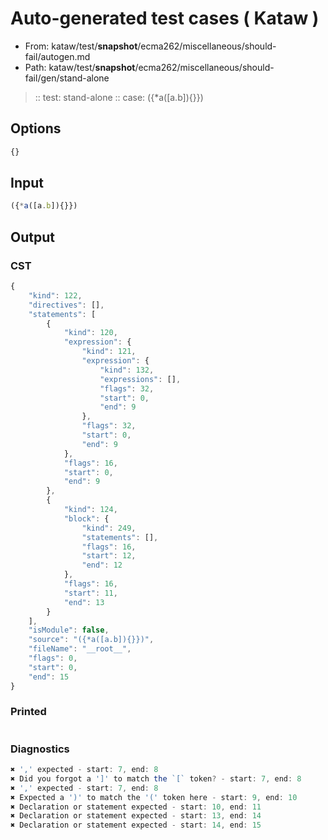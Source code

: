 # Auto-generated test cases ( Kataw )
- From: kataw/test/__snapshot__/ecma262/miscellaneous/should-fail/autogen.md
- Path: kataw/test/__snapshot__/ecma262/miscellaneous/should-fail/gen/stand-alone
> :: test: stand-alone
> :: case: ({*a([a.b]){}})
## Options

`````js
{}
`````
## Input

`````js
({*a([a.b]){}})
`````
## Output

### CST

```javascript
{
    "kind": 122,
    "directives": [],
    "statements": [
        {
            "kind": 120,
            "expression": {
                "kind": 121,
                "expression": {
                    "kind": 132,
                    "expressions": [],
                    "flags": 32,
                    "start": 0,
                    "end": 9
                },
                "flags": 32,
                "start": 0,
                "end": 9
            },
            "flags": 16,
            "start": 0,
            "end": 9
        },
        {
            "kind": 124,
            "block": {
                "kind": 249,
                "statements": [],
                "flags": 16,
                "start": 12,
                "end": 12
            },
            "flags": 16,
            "start": 11,
            "end": 13
        }
    ],
    "isModule": false,
    "source": "({*a([a.b]){}})",
    "fileName": "__root__",
    "flags": 0,
    "start": 0,
    "end": 15
}
```

### Printed

```javascript

```

### Diagnostics

```javascript
✖ ',' expected - start: 7, end: 8
✖ Did you forgot a ']' to match the `[` token? - start: 7, end: 8
✖ ',' expected - start: 7, end: 8
✖ Expected a ')' to match the '(' token here - start: 9, end: 10
✖ Declaration or statement expected - start: 10, end: 11
✖ Declaration or statement expected - start: 13, end: 14
✖ Declaration or statement expected - start: 14, end: 15

```

